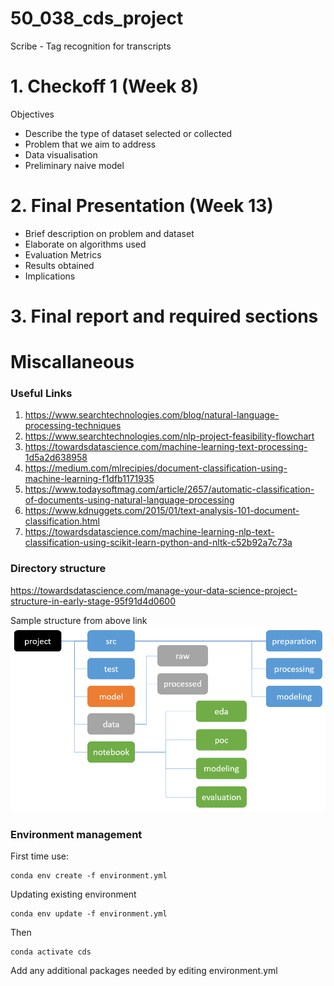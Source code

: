 # 50_038_cds_project
Scribe - Tag recognition for transcripts 

# 1. Checkoff 1 (Week 8)

Objectives
- Describe the type of dataset selected or collected
- Problem that we aim to address
- Data visualisation 
- Preliminary naive model

# 2. Final Presentation (Week 13)

- Brief description on problem and dataset
- Elaborate on algorithms used 
- Evaluation Metrics
- Results obtained 
- Implications

# 3. Final report and required sections



# Miscallaneous

### Useful Links
1. https://www.searchtechnologies.com/blog/natural-language-processing-techniques
2. https://www.searchtechnologies.com/nlp-project-feasibility-flowchart
3. https://towardsdatascience.com/machine-learning-text-processing-1d5a2d638958
4. https://medium.com/mlrecipies/document-classification-using-machine-learning-f1dfb1171935
5. https://www.todaysoftmag.com/article/2657/automatic-classification-of-documents-using-natural-language-processing
6. https://www.kdnuggets.com/2015/01/text-analysis-101-document-classification.html
7. https://towardsdatascience.com/machine-learning-nlp-text-classification-using-scikit-learn-python-and-nltk-c52b92a7c73a

### Directory structure
https://towardsdatascience.com/manage-your-data-science-project-structure-in-early-stage-95f91d4d0600

Sample structure from above link
![](sample_structure.png)

### Environment management

First time use:
```
conda env create -f environment.yml
```

Updating existing environment
```
conda env update -f environment.yml
```

Then
```
conda activate cds
```

Add any additional packages needed by editing environment.yml